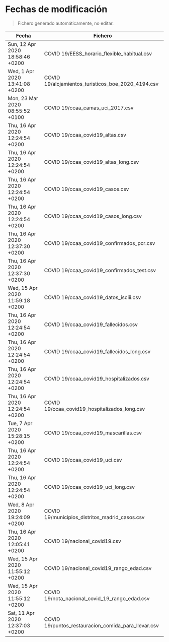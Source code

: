 # Fechas de modificación

> Fichero generado automáticamente, no editar.

| Fecha                           | Fichero                  |
|---------------------------------|--------------------------|
| Sun, 12 Apr 2020 18:58:46 +0200  | COVID 19/EESS_horario_flexible_habitual.csv |
| Wed, 1 Apr 2020 13:41:08 +0200  | COVID 19/alojamientos_turisticos_boe_2020_4194.csv |
| Mon, 23 Mar 2020 08:55:52 +0100  | COVID 19/ccaa_camas_uci_2017.csv |
| Thu, 16 Apr 2020 12:24:54 +0200  | COVID 19/ccaa_covid19_altas.csv |
| Thu, 16 Apr 2020 12:24:54 +0200  | COVID 19/ccaa_covid19_altas_long.csv |
| Thu, 16 Apr 2020 12:24:54 +0200  | COVID 19/ccaa_covid19_casos.csv |
| Thu, 16 Apr 2020 12:24:54 +0200  | COVID 19/ccaa_covid19_casos_long.csv |
| Thu, 16 Apr 2020 12:37:30 +0200  | COVID 19/ccaa_covid19_confirmados_pcr.csv |
| Thu, 16 Apr 2020 12:37:30 +0200  | COVID 19/ccaa_covid19_confirmados_test.csv |
| Wed, 15 Apr 2020 11:59:18 +0200  | COVID 19/ccaa_covid19_datos_isciii.csv |
| Thu, 16 Apr 2020 12:24:54 +0200  | COVID 19/ccaa_covid19_fallecidos.csv |
| Thu, 16 Apr 2020 12:24:54 +0200  | COVID 19/ccaa_covid19_fallecidos_long.csv |
| Thu, 16 Apr 2020 12:24:54 +0200  | COVID 19/ccaa_covid19_hospitalizados.csv |
| Thu, 16 Apr 2020 12:24:54 +0200  | COVID 19/ccaa_covid19_hospitalizados_long.csv |
| Tue, 7 Apr 2020 15:28:15 +0200  | COVID 19/ccaa_covid19_mascarillas.csv |
| Thu, 16 Apr 2020 12:24:54 +0200  | COVID 19/ccaa_covid19_uci.csv |
| Thu, 16 Apr 2020 12:24:54 +0200  | COVID 19/ccaa_covid19_uci_long.csv |
| Wed, 8 Apr 2020 19:24:09 +0200  | COVID 19/municipios_distritos_madrid_casos.csv |
| Thu, 16 Apr 2020 12:05:41 +0200  | COVID 19/nacional_covid19.csv |
| Wed, 15 Apr 2020 11:55:12 +0200  | COVID 19/nacional_covid19_rango_edad.csv |
| Wed, 15 Apr 2020 11:55:12 +0200  | COVID 19/nota_nacional_covid_19_rango_edad.csv |
| Sat, 11 Apr 2020 12:37:03 +0200  | COVID 19/puntos_restauracion_comida_para_llevar.csv |
